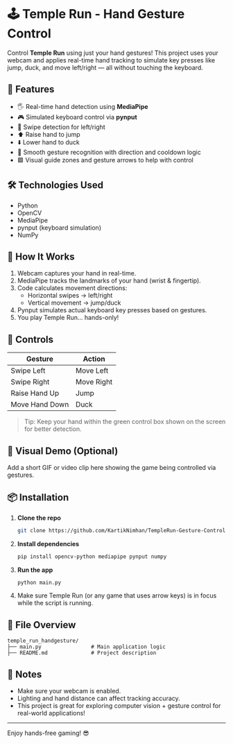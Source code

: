 # 🕹️ Temple Run - Hand Gesture Control

Control **Temple Run** using just your hand gestures! This project uses your webcam and applies real-time hand tracking to simulate key presses like jump, duck, and move left/right — all without touching the keyboard.

## 🎯 Features

- 🖐️ Real-time hand detection using **MediaPipe**
- 🎮 Simulated keyboard control via **pynput**
- 🔄 Swipe detection for left/right
- ⬆️ Raise hand to jump
- ⬇️ Lower hand to duck
- 🧠 Smooth gesture recognition with direction and cooldown logic
- 🟩 Visual guide zones and gesture arrows to help with control

## 🛠️ Technologies Used

- Python
- OpenCV
- MediaPipe
- pynput (keyboard simulation)
- NumPy

## 🚀 How It Works

1. Webcam captures your hand in real-time.
2. MediaPipe tracks the landmarks of your hand (wrist & fingertip).
3. Code calculates movement directions:
   - Horizontal swipes → left/right
   - Vertical movement → jump/duck
4. Pynput simulates actual keyboard key presses based on gestures.
5. You play Temple Run... hands-only!

## 🔧 Controls

| Gesture           | Action         |
|------------------|----------------|
| Swipe Left        | Move Left      |
| Swipe Right       | Move Right     |
| Raise Hand Up     | Jump           |
| Move Hand Down    | Duck           |

> Tip: Keep your hand within the green control box shown on the screen for better detection.

## 🎥 Visual Demo (Optional)
Add a short GIF or video clip here showing the game being controlled via gestures.

## 📦 Installation

1. **Clone the repo**
   ```bash
   git clone https://github.com/KartikNimhan/TempleRun-Gesture-Control.git
   ```

2. **Install dependencies**
   ```bash
   pip install opencv-python mediapipe pynput numpy
   ```

3. **Run the app**
   ```bash
   python main.py
   ```

4. Make sure Temple Run (or any game that uses arrow keys) is in focus while the script is running.

## 📁 File Overview

```
temple_run_handgesture/
├── main.py                # Main application logic
├── README.md              # Project description
```

## 🙌 Notes

- Make sure your webcam is enabled.
- Lighting and hand distance can affect tracking accuracy.
- This project is great for exploring computer vision + gesture control for real-world applications!

---

Enjoy hands-free gaming! 😎
```

